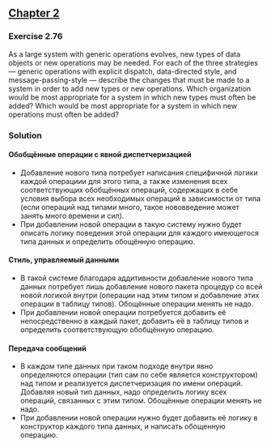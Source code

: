 ## [Chapter 2](../index.md#2-Building-Abstractions-with-Data)

### Exercise 2.76

As a large system with generic operations evolves, new types of data objects or new operations may be needed. For each of the three strategies — generic operations with explicit dispatch, data-directed style, and message-passing-style — describe the changes that must be made to a system in order to add new types or new operations. Which organization would be most appropriate for a system in which new types must often be added? Which would be most appropriate for a system in which new operations must often be added?

### Solution

#### Обобщённые операции с явной диспетчеризацией

- Добавление нового типа потребует написания специфичной логики каждой операциии для этого типа, а также изменения всех соответствующих обобщённых операций, содержащих в себе условия выбора всех необходимых операций в зависимости от типа (если операций над типами много, такое нововведение может занять много времени и сил).
- При добавлении новой операции в такую систему нужно будет описать логику поведения этой операции для каждого имеющегося типа данных и определить обощённую операцию.

#### Стиль, управляемый данными

- В такой системе благодаря аддитивности добавление нового типа данных потребует лишь добавление нового пакета процедур со всей новой логикой внутри (операции над этим типом и добавление этих операции в таблицу типов). Обощённые операции менять не надо.
- При добавлении новой операции потребуется добавить её непосредственно в каждый пакет, добавить её в таблицу типов и определить соответствующую обобщённую операцию.

#### Передача сообщений

- В каждом типе данных при таком подходе внутри явно определяются операции (тип сам по себе является конструктором) над типом и реализуется диспетчеризация по имени операций. Добавляя новый тип данных, надо определить логику всех операций, связанных с этим типом. Обощённые операции менять не надо.
- При добавлении новой операции нужно будет добавить её логику в конструктор каждого типа данных, и написать обощенную операцию.

